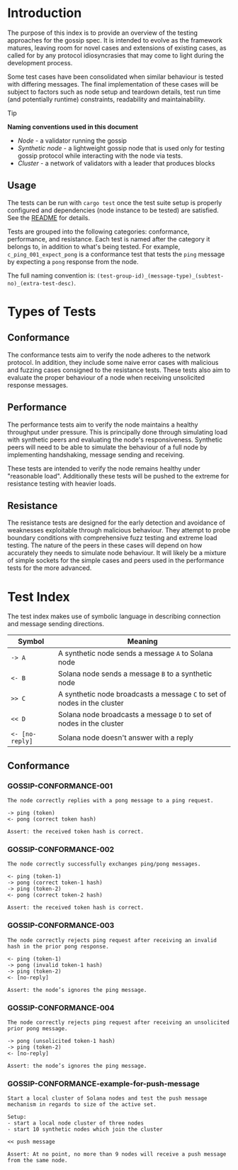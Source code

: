 # Introduction

The purpose of this index is to provide an overview of the testing approaches for the gossip spec. It is intended to evolve as the framework matures, leaving room for novel cases and extensions of existing cases, as called for by any protocol idiosyncrasies that may come to light during the development process.

Some test cases have been consolidated when similar behaviour is tested with differing messages. The final implementation of these cases will be subject to factors such as node setup and teardown details, test run time (and potentially runtime) constraints, readability and maintainability.

> [!Tip]
> **Naming conventions used in this document**
> - _Node_ - a validator running the gossip
> - _Synthetic node_ - a lightweight gossip node that is used only for testing gossip protocol while interacting with the node via tests.
> - _Cluster_ - a network of validators with a leader that produces blocks

## Usage

The tests can be run with `cargo test` once the test suite setup is properly configured and dependencies (node instance to be tested) are satisfied. See the [README](README.md) for details.

Tests are grouped into the following categories: conformance, performance, and resistance. Each test is named after the category it belongs to, in addition to what's being tested. For example, `c_ping_001_expect_pong` is a conformance test that tests the `ping` message by expecting a `pong` response from the node.

The full naming convention is: `(test-group-id)_(message-type)_(subtest-no)_(extra-test-desc)`.

# Types of Tests

## Conformance

The conformance tests aim to verify the node adheres to the network protocol. In addition, they include some naive error cases with malicious and fuzzing cases consigned to the resistance tests. These tests also aim to evaluate the proper behaviour of a node when receiving unsolicited response messages.

## Performance

The performance tests aim to verify the node maintains a healthy throughput under pressure. This is principally done through simulating load with synthetic peers and evaluating the node's responsiveness. Synthetic peers will need to be able to simulate the behaviour of a full node by implementing handshaking, message sending and receiving.

These tests are intended to verify the node remains healthy under "reasonable load". Additionally these tests will be pushed to the extreme for resistance testing with heavier loads.

## Resistance

The resistance tests are designed for the early detection and avoidance of weaknesses exploitable through malicious behaviour. They attempt to probe boundary conditions with comprehensive fuzz testing and extreme load testing. The nature of the peers in these cases will depend on how accurately they needs to simulate node behaviour. It will likely be a mixture of simple sockets for the simple cases and peers used in the performance tests for the more advanced.

# Test Index

The test index makes use of symbolic language in describing connection and message sending directions.

| Symbol | Meaning |
|--------------|-----------|
| `-> A` | A synthetic node sends a message `A` to Solana node |
| `<- B` | Solana node sends a message `B` to a synthetic node |
| `>> C` | A synthetic node broadcasts a message `C` to set of nodes in the cluster |
| `<< D` | Solana node broadcasts a message `D` to set of nodes in the cluster |
| `<- [no-reply]` | Solana node doesn't answer with a reply |


## Conformance

### GOSSIP-CONFORMANCE-001

    The node correctly replies with a pong message to a ping request.

    -> ping (token)
    <- pong (correct token hash)

    Assert: the received token hash is correct.

### GOSSIP-CONFORMANCE-002

    The node correctly successfully exchanges ping/pong messages.

    <- ping (token-1)
    -> pong (correct token-1 hash)
    -> ping (token-2)
    <- pong (correct token-2 hash)

    Assert: the received token hash is correct.

### GOSSIP-CONFORMANCE-003

    The node correctly rejects ping request after receiving an invalid hash in the prior pong response.

    <- ping (token-1)
    -> pong (invalid token-1 hash)
    -> ping (token-2)
    <- [no-reply]

    Assert: the node’s ignores the ping message.

### GOSSIP-CONFORMANCE-004

    The node correctly rejects ping request after receiving an unsolicited prior pong message.

    -> pong (unsolicited token-1 hash)
    -> ping (token-2)
    <- [no-reply]

    Assert: the node’s ignores the ping message.

### GOSSIP-CONFORMANCE-example-for-push-message

    Start a local cluster of Solana nodes and test the push message mechanism in regards to size of the active set.

    Setup:
    - start a local node cluster of three nodes
    - start 10 synthetic nodes which join the cluster
    
    << push message

    Assert: At no point, no more than 9 nodes will receive a push message from the same node.
